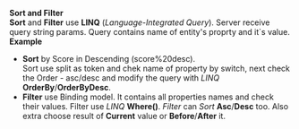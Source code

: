 **Sort and Filter**<br/>
**Sort** and **Filter** use **LINQ** (*Language-Integrated Query*).
Server receive query string params. Query contains name of entity's proprty and it`s value.  <br/>
**Example** <br />
* **Sort** by Score in Descending (score%20desc).<br/>
Sort use split as token and chek name of property by switch, next check the Order - asc/desc and modify the query with *LINQ* **OrderBy**/**OrderByDesc**. <br/>
* **Filter** use Binding model. It contains all properties names and check their values. Filter use *LINQ* **Where()**. *Filter* can *Sort* **Asc**/**Desc** too. Also extra choose result of **Current** value or **Before**/**After** it.
